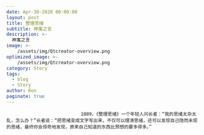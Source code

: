 ```yaml
---
date: Apr-30-2020 00:00:00
layout: post
title: 整理思绪
subtitle: 神寓之言
description: >-
  神寓之言
image: >-
    /assets/img/Qtcreator-overview.png
optimized_image: >-
    /assets/img/Qtcreator-overview.png
category: Story
tags:
  - blog
  - Story
author: Ron
paginate: true
---
```


							　　1089，《整理思绪》一个年轻人问长者：“我的思绪太杂太乱，怎么办？”长者说：“把思绪变成文字写出来，不仅可以理清思绪，还可以发现自己隐而未现的思绪，最终你会惊奇地发现，原来自己知道的东西比预想的要多得多。”
							
							
						